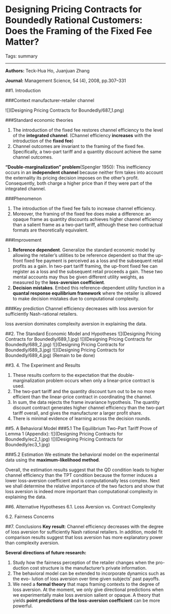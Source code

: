 # Designing Pricing Contracts for Boundedly Rational Customers: Does the Framing of the Fixed Fee Matter?

Tags: summary

---

**Authors:** Teck-Hua Ho, Juanjuan Zhang

**Journal:** Management Science, 54 (4), 2008, pp.307–331

##1. Introduction

###Context
manufacturer-retailer channel

![](Designing Pricing Contracts for Boundedly/687_1.png)

###Standard economic theories
1. The introduction of the fixed fee restores channel
efficiency to the level of the **integrated channel**. (Channel efficiency **increases** with the introduction of the **fixed fee**)
2. Channel outcomes are invariant to the framing of
the fixed fee. Specifically, a two-part tariff and a quantity discount achieve the same channel outcomes.

**“Double-marginalization” problem**(Spengler 1950): 
This inefficiency occurs in an **independent channel** because neither firm takes into account the externality its pricing decision imposes on the other’s profit. Consequently, both charge a higher price than if they were part of the integrated channel.

###Phenomenon
1. The introduction of the fixed fee fails to increase channel efficiency. 
2. Moreover, the framing of the fixed fee does make a difference: an opaque frame as quantity discounts achieves higher channel efficiency than a salient frame as a two-part tariff, although these two contractual formats are theoretically equivalent.

###Improvement
1. **Reference dependent**. Generalize the standard economic model by allowing the retailer’s utilities to be reference dependent so that the up-front fixed fee payment is perceived as a loss and the subsequent retail profits as a gain. 
In two-part tariff framing, the up-front fixed fee can register as a loss and the subsequent retail proceeds a gain. These two mental accounts may thus be given different utility weights, as measured by the **loss-aversion coefficient**.
2. **Decision mistakes**. Embed this reference-dependent utility function in a **quantal response equilibrium framework** where the retailer is allowed to make decision mistakes due to computational complexity.

###Key prediction
Channel efficiency decreases with loss aversion for sufficiently Nash-rational retailers. 

loss aversion dominates complexity aversion in explaining the data.

##2. The Standard Economic Model and Hypotheses
![](Designing Pricing Contracts for Boundedly/689_1.jpg)
![](Designing Pricing Contracts for Boundedly/689_2.jpg)
![](Designing Pricing Contracts for Boundedly/689_3.jpg)
![](Designing Pricing Contracts for Boundedly/689_4.jpg)
(Remain to be done)

##3. 4. The Experiment and Results
1. These results conform to the expectation that the double-marginalization problem occurs when only a linear-price contract is used.
2. The two-part tariff and the quantity discount turn out to be no more efficient than the linear-price contract in coordinating the channel.
3. In sum, the data rejects the frame invariance hypothesis. The quantity discount contract generates higher channel efficiency than the two-part tariff overall, and gives the manufacturer a larger profit share.
4. There is minimal evidence of learning across the decision rounds.

##5. A Behavioral Model
###5.1 The Equilibrium Two-Part Tariff
Prove of Lemma 1 (Appendix): 
![](Designing Pricing Contracts for Boundedly/ec2_1.jpg)
![](Designing Pricing Contracts for Boundedly/ec3_1.jpg)

###5.2 Estimation
We estimate the behavioral model on the experimental data using the **maximum-likelihood method**.

Overall, the estimation results suggest that the QD condition leads to higher channel efficiency than the TPT condition because the former induces a lower loss-aversion coefficient and is computationally less complex. Next we shall determine the relative importance of the two factors and show that loss aversion is indeed more important than computational complexity in explaining the data.

##6. Alternative Hypotheses
6.1. Loss Aversion vs. Contract Complexity

6.2. Fairness Concerns

##7. Conclusions
**Key result**: Channel efficiency decreases with the degree of loss aversion for sufficiently Nash rational retailers.
In addition, model fit comparison results suggest that loss aversion has more explanatory power than complexity aversion.

**Several directions of future research:**
1. Study how the fairness perception of the retailer changes when the pro- duction cost structure is the manufacturer’s private information.
2. The behavioral model can be extended to incorporate dynamics such as the evo- lution of loss aversion over time given subjects’ past payoffs.
3. We need a **formal theory** that maps framing contexts to the degree of loss aversion. At the moment, we only give directional predictions when we experimentally make loss aversion salient or opaque. A theory that yields **point predictions of the loss-aversion coefficient** can be more powerful.
